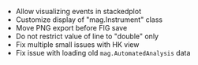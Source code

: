 - Allow visualizing events in stackedplot
- Customize display of "mag.Instrument" class
- Move PNG export before FIG save
- Do not restrict value of line to "double" only
- Fix multiple small issues with HK view
- Fix issue with loading old `mag.AutomatedAnalysis` data
